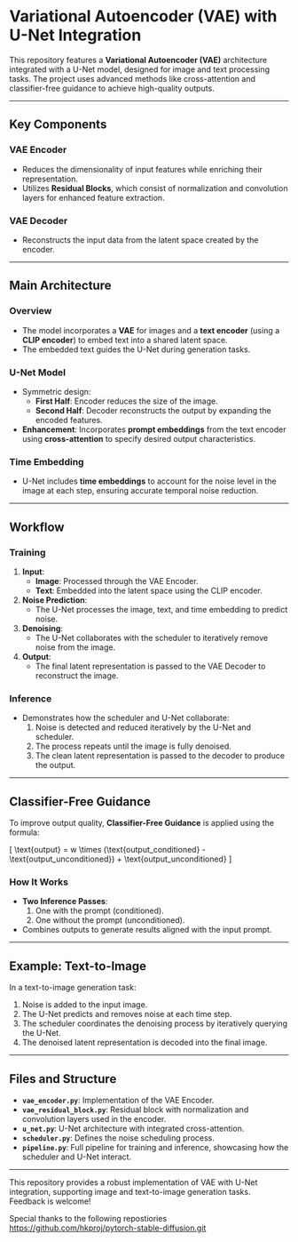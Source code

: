 # Variational Autoencoder (VAE) with U-Net Integration

This repository features a **Variational Autoencoder (VAE)** architecture integrated with a U-Net model, designed for image and text processing tasks. The project uses advanced methods like cross-attention and classifier-free guidance to achieve high-quality outputs.

---

## Key Components

### VAE Encoder
- Reduces the dimensionality of input features while enriching their representation.
- Utilizes **Residual Blocks**, which consist of normalization and convolution layers for enhanced feature extraction.

### VAE Decoder
- Reconstructs the input data from the latent space created by the encoder.

---

## Main Architecture

### Overview
- The model incorporates a **VAE** for images and a **text encoder** (using a **CLIP encoder**) to embed text into a shared latent space.
- The embedded text guides the U-Net during generation tasks.

### U-Net Model
- Symmetric design:
  - **First Half**: Encoder reduces the size of the image.
  - **Second Half**: Decoder reconstructs the output by expanding the encoded features.
- **Enhancement**: Incorporates **prompt embeddings** from the text encoder using **cross-attention** to specify desired output characteristics.

### Time Embedding
- U-Net includes **time embeddings** to account for the noise level in the image at each step, ensuring accurate temporal noise reduction.

---

## Workflow

### Training
1. **Input**:
   - **Image**: Processed through the VAE Encoder.
   - **Text**: Embedded into the latent space using the CLIP encoder.
2. **Noise Prediction**:
   - The U-Net processes the image, text, and time embedding to predict noise.
3. **Denoising**:
   - The U-Net collaborates with the scheduler to iteratively remove noise from the image.
4. **Output**:
   - The final latent representation is passed to the VAE Decoder to reconstruct the image.

### Inference
- Demonstrates how the scheduler and U-Net collaborate:
  1. Noise is detected and reduced iteratively by the U-Net and scheduler.
  2. The process repeats until the image is fully denoised.
  3. The clean latent representation is passed to the decoder to produce the output.

---

## Classifier-Free Guidance

To improve output quality, **Classifier-Free Guidance** is applied using the formula:

\[
\text{output} = w \times (\text{output_conditioned} - \text{output_unconditioned}) + \text{output_unconditioned}
\]

### How It Works
- **Two Inference Passes**:
  1. One with the prompt (conditioned).
  2. One without the prompt (unconditioned).
- Combines outputs to generate results aligned with the input prompt.

---

## Example: Text-to-Image

In a text-to-image generation task:
1. Noise is added to the input image.
2. The U-Net predicts and removes noise at each time step.
3. The scheduler coordinates the denoising process by iteratively querying the U-Net.
4. The denoised latent representation is decoded into the final image.

---

## Files and Structure

- **`vae_encoder.py`**: Implementation of the VAE Encoder.
- **`vae_residual_block.py`**: Residual block with normalization and convolution layers used in the encoder.
- **`u_net.py`**: U-Net architecture with integrated cross-attention.
- **`scheduler.py`**: Defines the noise scheduling process.
- **`pipeline.py`**: Full pipeline for training and inference, showcasing how the scheduler and U-Net interact.

---

This repository provides a robust implementation of VAE with U-Net integration, supporting image and text-to-image generation tasks. Feedback is welcome!






Special thanks to the following repostiories
https://github.com/hkproj/pytorch-stable-diffusion.git